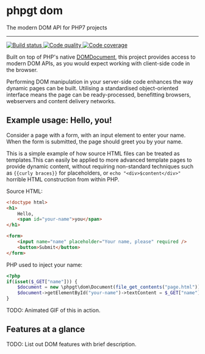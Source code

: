 # phpgt dom
The modern DOM API for PHP7 projects

***

<a href="https://circleci.com/gh/phpgt/dom" target="_blank">
    <img src="https://img.shields.io/circleci/project/phpgt/dom.svg?style=flat-square" alt="Build status" />
</a>
<a href="https://scrutinizer-ci.com/g/phpgt/dom" target="_blank">
    <img src="https://img.shields.io/scrutinizer/g/phpgt/dom.svg?style=flat-square" alt="Code quality" />
</a>
<a href="https://scrutinizer-ci.com/g/phpgt/dom" target="_blank">
    <img src="https://img.shields.io/scrutinizer/coverage/g/phpgt/dom.svg?style=flat-square" alt="Code coverage" />
</a>

Built on top of PHP's native [DOMDocument](http://php.net/manual/en/book.dom.php), this project provides access to modern DOM APIs, as you would expect working with client-side code in the browser.

Performing DOM manipulation in your server-side code enhances the way dynamic pages can be built. Utilising a standardised object-oriented interface means the page can be ready-processed, benefitting browsers, webservers and content delivery networks.

## Example usage: Hello, you!

Consider a page with a form, with an input element to enter your name. When the form is submitted, the page should greet you by your name.

This is a simple example of how source HTML files can be treated as templates.This can easily be applied to more advanced template pages to provide dynamic content, without requiring non-standard techniques such as `{{curly braces}}` for placeholders, or `echo "<div>$content</div>"` horrible HTML construction from within PHP.

Source HTML:

```html
<!doctype html>
<h1>
    Hello,
    <span id="your-name">you</span>
</h1>

<form>
    <input name="name" placeholder="Your name, please" required />
    <button>Submit</button>
</form>
```

PHP used to inject your name:

```php
<?php
if(isset($_GET["name"])) {
    $document = new \phpgt\dom\Document(file_get_contents("page.html"));
    $document->getElementById("your-name")->textContent = $_GET["name"];
}
```

TODO: Animated GIF of this in action.

## Features at a glance

TODO: List out DOM features with brief description.